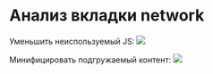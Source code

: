 # Анализ вкладки network


Уменьшить неиспользуемый JS:
<img src="https://github.com/pinosol/readme-assets/blob/master/perfomance-analysis/reduce.jpg" />

Минифицировать подгружаемый контент: 
<img src="https://github.com/pinosol/readme-assets/blob/master/perfomance-analysis/minify.jpg" />
